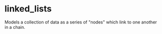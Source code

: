 # linked_lists
Models a collection of data as a series of "nodes" which link to one another in a chain.
